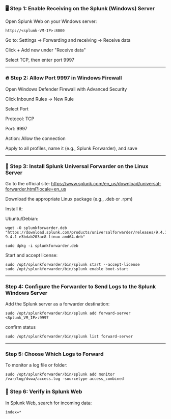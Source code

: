 ### 🖥️ Step 1: Enable Receiving on the Splunk (Windows) Server
Open Splunk Web on your Windows server:
```
http://<splunk-VM-IP>:8000
```
Go to:
Settings → Forwarding and receiving → Receive data

Click + Add new under "Receive data"

Select TCP, then enter port 9997


----------
### 🔥 Step 2: Allow Port 9997 in Windows Firewall
Open Windows Defender Firewall with Advanced Security

Click Inbound Rules → New Rule

Select Port

Protocol: TCP

Port: 9997

Action: Allow the connection

Apply to all profiles, name it (e.g., Splunk Forwarder), and save

--------------
### 🐧 Step 3: Install Splunk Universal Forwarder on the Linux Server
Go to the official site:
https://www.splunk.com/en_us/download/universal-forwarder.html?locale=en_us

Download the appropriate Linux package (e.g., .deb or .rpm)

Install it:

Ubuntu/Debian:
```
wget -O splunkforwarder.deb "https://download.splunk.com/products/universalforwarder/releases/9.4.1/linux/splunkforwarder-9.4.1-e3bdab203ac8-linux-amd64.deb"
```
```
sudo dpkg -i splunkforwarder.deb
```
Start and accept license:
```
sudo /opt/splunkforwarder/bin/splunk start --accept-license
sudo /opt/splunkforwarder/bin/splunk enable boot-start
```

----------
### Step 4: Configure the Forwarder to Send Logs to the Splunk Windows Server
Add the Splunk server as a forwarder destination:
```
sudo /opt/splunkforwarder/bin/splunk add forward-server <Splunk_VM_IP>:9997
```
confirm status
```
sudo /opt/splunkforwarder/bin/splunk list forward-server
```
-----------
### Step 5: Choose Which Logs to Forward
To monitor a log file or folder:
```
sudo /opt/splunkforwarder/bin/splunk add monitor /var/log/dvwa/access.log -sourcetype access_combined   
```
### 🔁 Step 6: Verify in Splunk Web
In Splunk Web, search for incoming data:
```
index=* 
```




